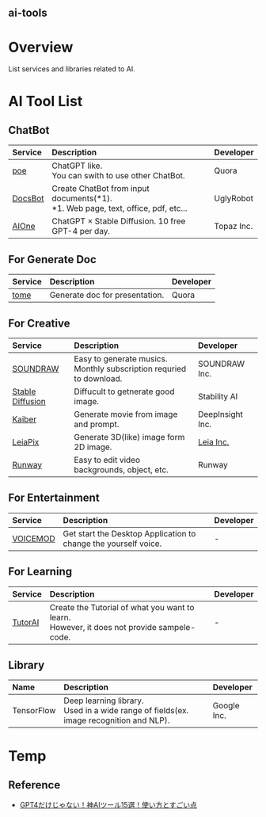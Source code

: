 ai-tools
---

# Overview
List services and libraries related to AI.

# AI Tool List
## ChatBot
|Service|Description|Developer|
|:-|:-|:-|
|[poe](https://poe.com)|ChatGPT like.<br>You can swith to use other ChatBot.|Quora|
|[DocsBot](https://docsbot.ai/)|Create ChatBot from input documents(*1).<br>*1. Web page, text, office, pdf, etc...|UglyRobot|
|[AIOne](https://aione.topaz.jp/)|ChatGPT × Stable Diffusion. 10 free GPT-4 per day.|Topaz Inc.|

## For Generate Doc
|Service|Description|Developer|
|:-|:-|:-|
|[tome](https://beta.tome.app/)|Generate doc for presentation.|Quora|


## For Creative
|Service|Description|Developer|
|:-|:-|:-|
|[SOUNDRAW](https://soundraw.io/ja)|Easy to generate musics.<br>Monthly subscription requried to download.|SOUNDRAW Inc.|
|[Stable Diffusion](https://stablediffusionweb.com/)|Diffucult to getnerate good image.|Stability AI|
|[Kaiber](https://app.kaiber.ai/dashboard)|Generate movie from image and prompt.|DeepInsight Inc.|
|[LeiaPix](https://convert.leiapix.com/)|Generate 3D(like) image form 2D image.|[Leia Inc.](https://www.leiainc.com/)|
|[Runway](https://runwayml.com/)|Easy to edit video backgrounds, object, etc.|Runway|

## For Entertainment
|Service|Description|Developer|
|:-|:-|:-|
|[VOICEMOD](https://www.voicemod.net/ja/)|Get start the Desktop Application to change the yourself voice.|-|

## For Learning
|Service|Description|Developer|
|:-|:-|:-|
|[TutorAI](https://www.tutorai.me/)|Create the Tutorial of what you want to learn.<br>However, it does not provide sampele-code.|-|


## Library
|Name|Description|Developer|
|:-|:-|:-|
|TensorFlow|Deep learning library.<br>Used in a wide range of fields(ex. image recognition and NLP). |Google Inc.|

# Temp
## Reference
* [GPT4だけじゃない！神AIツール15選！使い方とすごい点](https://www.youtube.com/watch?v=wNrrA0P043Q)
